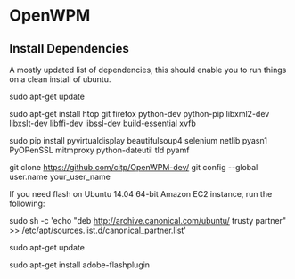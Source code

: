 OpenWPM
=======


Install Dependencies
--------------------

A mostly updated list of dependencies, this should enable you to run things on a clean
install of ubuntu.

sudo apt-get update

sudo apt-get install htop git firefox python-dev python-pip libxml2-dev libxslt-dev libffi-dev libssl-dev build-essential xvfb

sudo pip install pyvirtualdisplay beautifulsoup4 selenium netlib pyasn1 PyOPenSSL mitmproxy python-dateutil tld pyamf

git clone https://github.com/citp/OpenWPM-dev/
git config --global user.name your\_user\_name

If you need flash on Ubuntu 14.04 64-bit Amazon EC2 instance, run the following:

sudo sh -c 'echo "deb http://archive.canonical.com/ubuntu/ trusty partner" >> /etc/apt/sources.list.d/canonical\_partner.list'

sudo apt-get update

sudo apt-get install adobe-flashplugin
